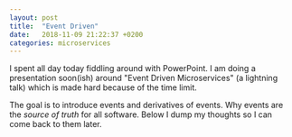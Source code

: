 ```yaml
---
layout: post
title:  "Event Driven"
date:   2018-11-09 21:22:37 +0200
categories: microservices
---
```


I spent all day today fiddling around with PowerPoint. I am doing a presentation soon(ish) around "Event Driven Microservices" (a lightning talk) which is made hard because of the time limit.

The goal is to introduce events and derivatives of events. Why events are the _source of truth_ for all software. Below I dump my thoughts so I can come back to them later.


